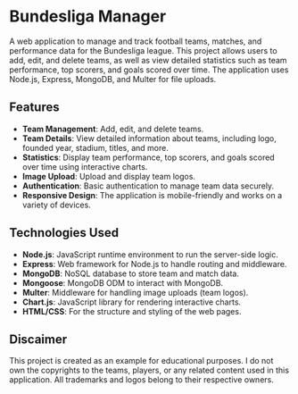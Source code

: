 # Bundesliga Manager

A web application to manage and track football teams, matches, and performance data for the Bundesliga league. This project allows users to add, edit, and delete teams, as well as view detailed statistics such as team performance, top scorers, and goals scored over time. The application uses Node.js, Express, MongoDB, and Multer for file uploads.

## Features

- **Team Management**: Add, edit, and delete teams.
- **Team Details**: View detailed information about teams, including logo, founded year, stadium, titles, and more.
- **Statistics**: Display team performance, top scorers, and goals scored over time using interactive charts.
- **Image Upload**: Upload and display team logos.
- **Authentication**: Basic authentication to manage team data securely.
- **Responsive Design**: The application is mobile-friendly and works on a variety of devices.

## Technologies Used

- **Node.js**: JavaScript runtime environment to run the server-side logic.
- **Express**: Web framework for Node.js to handle routing and middleware.
- **MongoDB**: NoSQL database to store team and match data.
- **Mongoose**: MongoDB ODM to interact with MongoDB.
- **Multer**: Middleware for handling image uploads (team logos).
- **Chart.js**: JavaScript library for rendering interactive charts.
- **HTML/CSS**: For the structure and styling of the web pages.

## Discaimer

This project is created as an example for educational purposes. I do not own the copyrights to the teams, players, or any related content used in this application. 
All trademarks and logos belong to their respective owners.
